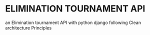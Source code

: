 # ELIMINATION TOURNAMENT API

an Elimination tournament API with python django following Clean architecture Principles 